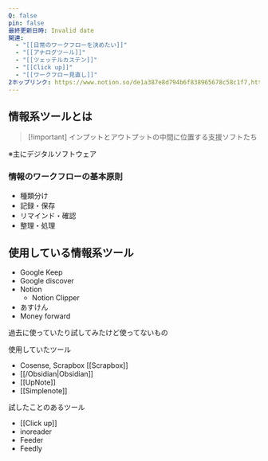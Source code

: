 ```yaml
---
Q: false
pin: false
最終更新日時: Invalid date
関連:
  - "[[日常のワークフローを決めたい]]"
  - "[[アナログツール]]"
  - "[[ツェッテルカステン]]"
  - "[[Click up]]"
  - "[[ワークフロー見直し]]"
2ホップリンク: https://www.notion.so/de1a387e8d794b6f838965678c58c1f7,https://www.notion.so/37c38552f57d4bf29f5feba9bc54f828, https://www.notion.so/de1a387e8d794b6f838965678c58c1f7,https://www.notion.so/16c75a74006c45118ce11a1ece06d565, https://www.notion.so/1757c65d4571409d9e521b6cbac7c2a9, https://www.notion.so/37dc6fa32cfe48cdb6ee6c64ce354faa, https://www.notion.so/867aff5c2797492caa1121f3897725b3, https://www.notion.so/b86c546584f542cc9eb8942de211474e, https://www.notion.so/de1a387e8d794b6f838965678c58c1f7, https://www.notion.so/f70ff87543654b5d8055e58910345f23, https://www.notion.so/fd84e2adb42e4117a5d6424a9fbbcc54,https://www.notion.so/16c75a74006c45118ce11a1ece06d565, https://www.notion.so/de1a387e8d794b6f838965678c58c1f7
---
```

## 情報系ツールとは

> [!important] インプットとアウトプットの中間に位置する支援ソフトたち

※主にデジタルソフトウェア

  

### 情報のワークフローの基本原則

- 種類分け
- 記録・保存
- リマインド・確認
- 整理・処理

  

## 使用している情報系ツール

- Google Keep
- Google discover
- Notion
    - Notion Clipper
- あすけん
- Money forward

  

  

過去に使っていたり試してみたけど使ってないもの

使用していたツール

- Cosense, Scrapbox [[Scrapbox]]
- [[/Obsidian|Obsidian]]
- [[UpNote]]
- [[Simplenote]]

  

試したことのあるツール

- [[Click up]]
- inoreader
- Feeder
- Feedly